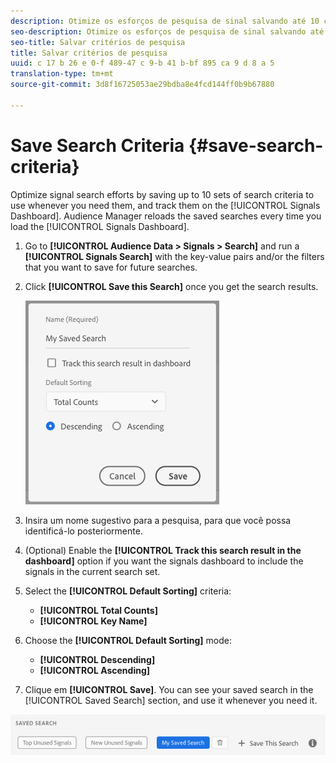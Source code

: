 ```yaml
---
description: Otimize os esforços de pesquisa de sinal salvando até 10 conjuntos de critérios de pesquisa a serem usados sempre que necessário, e acompanhe-os no Painel. O Audience Manager recarrega as pesquisas salvas toda vez que você carrega o Painel.
seo-description: Otimize os esforços de pesquisa de sinal salvando até 10 conjuntos de critérios de pesquisa a serem usados sempre que necessário, e acompanhe-os no Painel. O Audience Manager recarrega as pesquisas salvas toda vez que você carrega o Painel.
seo-title: Salvar critérios de pesquisa
title: Salvar critérios de pesquisa
uuid: c 17 b 26 e 0-f 489-47 c 9-b 41 b-bf 895 ca 9 d 8 a 5
translation-type: tm+mt
source-git-commit: 3d8f16725053ae29bdba8e4fcd144ff0b9b67880

---
```



# Save Search Criteria {#save-search-criteria}

Optimize signal search efforts by saving up to 10 sets of search criteria to use whenever you need them, and track them on the [!UICONTROL Signals Dashboard]. Audience Manager reloads the saved searches every time you load the [!UICONTROL Signals Dashboard].

1. Go to **[!UICONTROL Audience Data > Signals > Search]** and run a **[!UICONTROL Signals Search]** with the key-value pairs and/or the filters that you want to save for future searches.
1. Click **[!UICONTROL Save this Search]** once you get the search results.

   ![Resultado da etapa](assets/save-search-criteria.png)
1. Insira um nome sugestivo para a pesquisa, para que você possa identificá-lo posteriormente.
1. (Optional) Enable the **[!UICONTROL Track this search result in the dashboard]** option if you want the signals dashboard to include the signals in the current search set.
1. Select the **[!UICONTROL Default Sorting]** criteria:
   * **[!UICONTROL Total Counts]**
   * **[!UICONTROL Key Name]**
1. Choose the **[!UICONTROL Default Sorting]** mode:
   * **[!UICONTROL Descending]**
   * **[!UICONTROL Ascending]**
1. Clique em **[!UICONTROL Save]**. You can see your saved search in the [!UICONTROL Saved Search] section, and use it whenever you need it.

![pesquisa salva](assets/saved-search.png)
